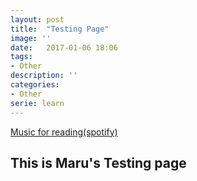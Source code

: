 ```yaml
---
layout: post
title:  "Testing Page"
image: ''
date:   2017-01-06 18:06
tags:
- Other
description: ''
categories:
- Other
serie: learn
---
```


<p class="music-read"><a href="spotify:track:4DAZ8UYNpWVIV46aLkN2Qp">Music for reading(spotify)</a></p>

## This is Maru's Testing page

<img src="https://lh6.googleusercontent.com/zGyoeABfVTdWvgs0nFR5thhEdkob9nn7B9rRBCsn8KkOgFWeleMXKJYf8hBre72oDriE2f_zs9usTzg=w2022-h1164-rw" alt="">




